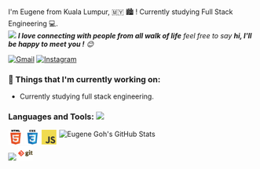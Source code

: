 <!--Introduction -->
I'm Eugene from Kuala Lumpur, :malaysia: :cityscape: ! Currently studying Full Stack Engineering 💻.
<br>
<img src="https://media.giphy.com/media/LnQjpWaON8nhr21vNW/giphy.gif" width="40"> <em><b>I love connecting with people from all walk of life</b> feel free to say <b>hi, I'll be happy to meet you !</b> :blush:</em>

<!-- Your Badges -->
[![Gmail](https://img.shields.io/badge/-EugeneGoh-c14438?style=flat&logo=Gmail&logoColor=white)](mailto:gzkgt11@gmail.com)
[![Instagram](https://img.shields.io/badge/-EugeneGoh-informational?style=flat-square&logo=instagram&logoColor=white&color=orange)](https://www.instagram.com/eugenegoh___/)

### 💼  Things that I'm currently working on: 
* Currently studying full stack engineering. 

### Languages and Tools: <img src="https://media.giphy.com/media/WUlplcMpOCEmTGBtBW/giphy.gif" width="30">
<p> <!-- GitHub README Stats -->
  <a href="https://gitstats.me/EugeneGohh">
    <img width="400" height="auto" align="right" alt="Eugene Goh's GitHub Stats" 
         src="https://github-readme-stats.vercel.app/api?username=eugenegohh&show_icons=true&theme=algolia&count_private=true&include_all_commits=true" />
   <!-- <img width="30%" height="auto" align="right" alt="Eugene Goh's github stats" 
NOTE: Top languages does not indicate my skill level or something like that, it's a github metric of which languages i have the most code on github. -->
  </a>
  
 <!-- icons -->
<code><a href = "https://developer.mozilla.org/en-US/docs/Web/Guide/HTML/HTML5"><img height="30" src="https://raw.githubusercontent.com/github/explore/80688e429a7d4ef2fca1e82350fe8e3517d3494d/topics/html/html.png"></a></code>
<code><a href = "https://developer.mozilla.org/en-US/docs/Archive/CSS3"><img height="30" src="https://raw.githubusercontent.com/github/explore/80688e429a7d4ef2fca1e82350fe8e3517d3494d/topics/css/css.png"></a></code>
<code><a href = "https://developer.mozilla.org/en-US/docs/Web/JavaScript"><img height="30" src="https://raw.githubusercontent.com/github/explore/80688e429a7d4ef2fca1e82350fe8e3517d3494d/topics/javascript/javascript.png"></a></code>
<code><a href = "https://code.visualstudio.com/"><img height="30" src="https://upload.wikimedia.org/wikipedia/commons/thumb/9/9a/Visual_Studio_Code_1.35_icon.svg/1200px-Visual_Studio_Code_1.35_icon.svg.png"></a></code>
<code><a href = "https://git-scm.com/"><img height="30" src="https://raw.githubusercontent.com/github/explore/80688e429a7d4ef2fca1e82350fe8e3517d3494d/topics/git/git.png"></a></code>
    </p>
<!--
**EugeneGohh/EugeneGohh** is a ✨ _special_ ✨ repository because its `README.md` (this file) appears on your GitHub profile. -->
